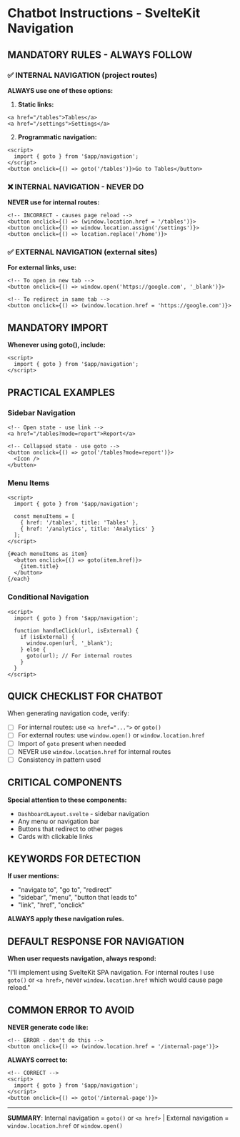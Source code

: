 # Chatbot Instructions - SvelteKit Navigation

## MANDATORY RULES - ALWAYS FOLLOW

### ✅ INTERNAL NAVIGATION (project routes)

**ALWAYS use one of these options:**

1. **Static links:**

```svelte
<a href="/tables">Tables</a>
<a href="/settings">Settings</a>
```

2. **Programmatic navigation:**

```svelte
<script>
  import { goto } from '$app/navigation';
</script>
<button onclick={() => goto('/tables')}>Go to Tables</button>
```

### ❌ INTERNAL NAVIGATION - NEVER DO

**NEVER use for internal routes:**

```svelte
<!-- INCORRECT - causes page reload -->
<button onclick={() => (window.location.href = '/tables')}>
<button onclick={() => window.location.assign('/settings')}>
<button onclick={() => location.replace('/home')}>
```

### ✅ EXTERNAL NAVIGATION (external sites)

**For external links, use:**

```svelte
<!-- To open in new tab -->
<button onclick={() => window.open('https://google.com', '_blank')}>

<!-- To redirect in same tab -->
<button onclick={() => (window.location.href = 'https://google.com')}>
```

## MANDATORY IMPORT

**Whenever using goto(), include:**

```svelte
<script>
  import { goto } from '$app/navigation';
</script>
```

## PRACTICAL EXAMPLES

### Sidebar Navigation

```svelte
<!-- Open state - use link -->
<a href="/tables?mode=report">Report</a>

<!-- Collapsed state - use goto -->
<button onclick={() => goto('/tables?mode=report')}>
  <Icon />
</button>
```

### Menu Items

```svelte
<script>
  import { goto } from '$app/navigation';
  
  const menuItems = [
    { href: '/tables', title: 'Tables' },
    { href: '/analytics', title: 'Analytics' }
  ];
</script>

{#each menuItems as item}
  <button onclick={() => goto(item.href)}>
    {item.title}
  </button>
{/each}
```

### Conditional Navigation

```svelte
<script>
  import { goto } from '$app/navigation';
  
  function handleClick(url, isExternal) {
    if (isExternal) {
      window.open(url, '_blank');
    } else {
      goto(url); // For internal routes
    }
  }
</script>
```

## QUICK CHECKLIST FOR CHATBOT

When generating navigation code, verify:

- [ ] For internal routes: use `<a href="...">` or `goto()`
- [ ] For external routes: use `window.open()` or `window.location.href`
- [ ] Import of `goto` present when needed
- [ ] NEVER use `window.location.href` for internal routes
- [ ] Consistency in pattern used

## CRITICAL COMPONENTS

**Special attention to these components:**

- `DashboardLayout.svelte` - sidebar navigation
- Any menu or navigation bar
- Buttons that redirect to other pages
- Cards with clickable links

## KEYWORDS FOR DETECTION

**If user mentions:**

- "navigate to", "go to", "redirect"
- "sidebar", "menu", "button that leads to"
- "link", "href", "onclick"

**ALWAYS apply these navigation rules.**

## DEFAULT RESPONSE FOR NAVIGATION

**When user requests navigation, always respond:**

"I'll implement using SvelteKit SPA navigation. For internal routes I use `goto()` or `<a href>`, never `window.location.href` which would cause page reload."

## COMMON ERROR TO AVOID

**NEVER generate code like:**

```svelte
<!-- ERROR - don't do this -->
<button onclick={() => (window.location.href = '/internal-page')}>
```

**ALWAYS correct to:**

```svelte
<!-- CORRECT -->
<script>
  import { goto } from '$app/navigation';
</script>
<button onclick={() => goto('/internal-page')}>
```

---

**SUMMARY**: Internal navigation = `goto()` or `<a href>` | External navigation = `window.location.href` or `window.open()`
